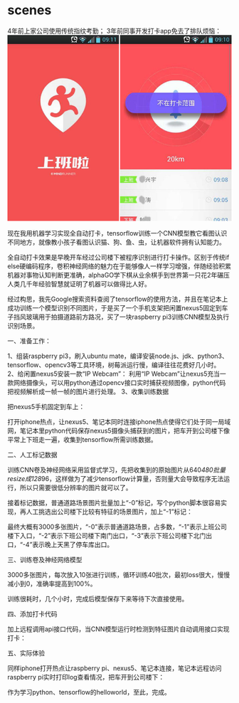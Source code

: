 # scenes

4年前上家公司使用传统指纹考勤；
3年前同事开发打卡app免去了排队烦恼：
![打卡app](/public/app_concat_640.jpg?raw=true "打卡app")

现在我用机器学习实现全自动打卡，tensorflow训练一个CNN模型教它看图认识不同地方，就像教小孩子看图认识猫、狗、鱼、虫，让机器软件拥有认知能力。

全自动打卡效果是早晚开车经过公司楼下被程序识别进行打卡操作。区别于传统if else硬编码程序，卷积神经网络的魅力在于能够像人一样学习增强，伴随经验积累机器对事物认知判断更准确，alphaGO学下棋从业余棋手到世界第一只花2年碾压人类几千年经验智慧就证明了机器可以做得比人好。

经过构思，我先Google搜索资料查阅了tensorflow的使用方法，并且在笔记本上成功训练一个模型识别不同图片，于是买了一个手机支架把闲置nexus5固定到车子挡风玻璃用于拍摄道路前方路况，买了一块raspberry pi3训练CNN模型及执行识别场景。 


一、准备工作：


1、组装raspberry pi3，刷入ubuntu mate，编译安装node.js、jdk、python3、tensorflow、opencv3等工具环境，树莓派运行慢，编译往往花费好几小时。
2、给闲置nexus5安装一款“IP Webcam”：
利用“IP Webcam”让nexus5充当一款网络摄像头，可以用python通过opencv接口实时捕获视频图像，python代码把视频解析成一帧一帧的图片进行处理。
3、收集训练数据

把nexus5手机固定到车上：

 

打开iphone热点，让nexus5、笔记本同时连接iphone热点使得它们处于同一局域网，笔记本里python代码保存nexus5摄像头捕获到的图片，把车开到公司楼下像平常上下班走一遍，收集到tensorflow所需训练数据。



  二、人工标记数据

 训练CNN卷及神经网络采用监督式学习，先把收集到的原始图片从640*480批量resize成128*96，这样做为了减少tensorflow计算量，否则量大会导致程序无法运行，所以只需要很低分辨率的图片就可以了。

接着标记数据，普通道路场景图片批量加上“-0”标记，写个python脚本很容易实现，再人工挑选出公司楼下比较有特征的场景图片，加上“-1”标记：

最终大概有3000多张图片，“-0”表示普通道路场景，占多数，“-1”表示上班公司楼下入口，“-2”表示下班公司楼下南门出口，“-3”表示下班公司楼下北门出口，“-4”表示晚上天黑了停车库出口。


三、训练卷及神经网络模型


3000多张图片，每次放入10张进行训练，循环训练40批次，最初loss很大，慢慢减小到0，准确率提高到100%。

训练很耗时，几个小时，完成后模型保存下来等待下次直接使用。



四、添加打卡代码

加上远程调用api接口代码，当CNN模型运行时检测到特征图片自动调用接口实现打卡：

五、实际体验

同样iphone打开热点让raspberry pi、nexus5、笔记本连接，笔记本远程访问raspberry pi实时打印log查看情况，把车开到公司楼下：

作为学习python、tensorflow的helloworld，至此，完成。
